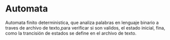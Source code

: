 # Automata
Automata finito deterministica, que analiza palabras en lenguaje binario a traves de archivo de texto,para verificar si son validos, el estado inicial, fina, como la trancisión de estados se define en el archivo de texto.
